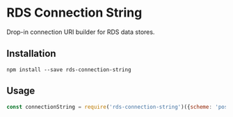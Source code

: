 # RDS Connection String

Drop-in connection URI builder for RDS data stores.

## Installation

```
npm install --save rds-connection-string
```

## Usage

```js
const connectionString = require('rds-connection-string')({scheme: 'postgres'});
```
